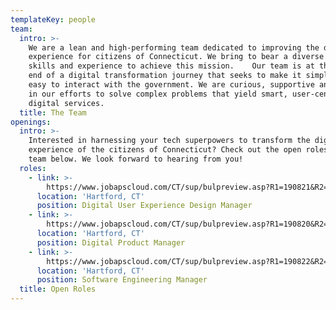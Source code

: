 ```yaml
---
templateKey: people
team:
  intro: >-
    We are a lean and high-performing team dedicated to improving the digital
    experience for citizens of Connecticut. We bring to bear a diverse set of
    skills and experience to achieve this mission.    Our team is at the front
    end of a digital transformation journey that seeks to make it simple and
    easy to interact with the government. We are curious, supportive and driven
    in our efforts to solve complex problems that yield smart, user-centered
    digital services.
  title: The Team
openings:
  intro: >-
    Interested in harnessing your tech superpowers to transform the digital
    experience of the citizens of Connecticut? Check out the open roles on our
    team below. We look forward to hearing from you!
  roles:
    - link: >-
        https://www.jobapscloud.com/CT/sup/bulpreview.asp?R1=190821&R2=0415VR&R3=001
      location: 'Hartford, CT'
      position: Digital User Experience Design Manager
    - link: >-
        https://www.jobapscloud.com/CT/sup/bulpreview.asp?R1=190820&R2=0415VR&R3=001
      location: 'Hartford, CT'
      position: Digital Product Manager
    - link: >-
        https://www.jobapscloud.com/CT/sup/bulpreview.asp?R1=190822&R2=0415VR&R3=001
      location: 'Hartford, CT'
      position: Software Engineering Manager
  title: Open Roles
---
```


